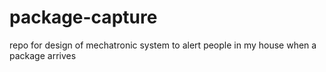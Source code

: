 # package-capture
repo for design of mechatronic system to alert people in my house when a package arrives
